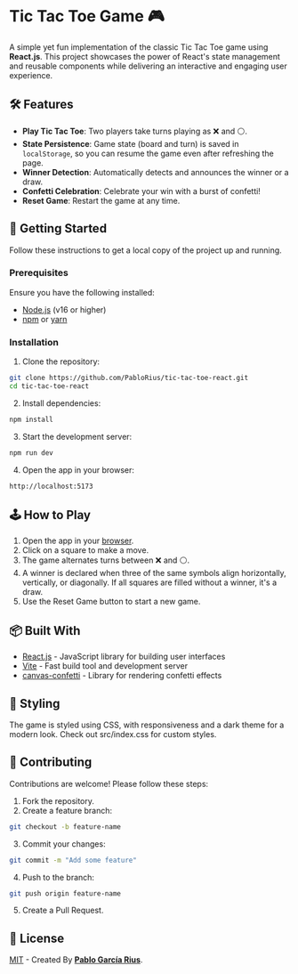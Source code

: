 # Tic Tac Toe Game 🎮

A simple yet fun implementation of the classic Tic Tac Toe game using **React.js**. This project showcases the power of React's state management and reusable components while delivering an interactive and engaging user experience.

## 🛠 Features

- **Play Tic Tac Toe**: Two players take turns playing as ❌ and ⚪.
- **State Persistence**: Game state (board and turn) is saved in `localStorage`, so you can resume the game even after refreshing the page.
- **Winner Detection**: Automatically detects and announces the winner or a draw.
- **Confetti Celebration**: Celebrate your win with a burst of confetti!
- **Reset Game**: Restart the game at any time.

## 🚀 Getting Started

Follow these instructions to get a local copy of the project up and running.

### Prerequisites

Ensure you have the following installed:
- [Node.js](https://nodejs.org/) (v16 or higher)
- [npm](https://www.npmjs.com/) or [yarn](https://yarnpkg.com/)

### Installation

   1. Clone the repository:
   ```bash
   git clone https://github.com/PabloRius/tic-tac-toe-react.git
   cd tic-tac-toe-react
   ```
   2. Install dependencies:
   ```bash
   npm install
   ```
   3. Start the development server:
   ```bash
   npm run dev
   ```
   4. Open the app in your browser:

   ```bash
   http://localhost:5173
   ```

## 🕹️ How to Play
  1. Open the app in your [browser](http://localhost:5173).
  2. Click on a square to make a move.
  3. The game alternates turns between ❌ and ⚪.
  4. A winner is declared when three of the same symbols align horizontally, vertically, or diagonally. If all squares are filled without a winner, it's a draw.
  5. Use the Reset Game button to start a new game.

## 📦 Built With
- [React.js](https://react.dev/) - JavaScript library for building user interfaces
- [Vite](https://vite.dev/) - Fast build tool and development server
- [canvas-confetti](https://github.com/catdad/canvas-confetti) - Library for rendering confetti effects

## 🎨 Styling
The game is styled using CSS, with responsiveness and a dark theme for a modern look. Check out src/index.css for custom styles.

## 🤝 Contributing
Contributions are welcome! Please follow these steps:

  1. Fork the repository.
  2. Create a feature branch:
  ```bash
  git checkout -b feature-name
  ```
  3. Commit your changes:
  ```bash
  git commit -m "Add some feature"
  ```
  4. Push to the branch:
  ```bash
  git push origin feature-name
  ```
  5. Create a Pull Request.

## 🔑 License

[MIT](LICENSE.txt) - Created By [**Pablo García Rius**](https://pablo-garcia-rius.vercel.app/).
